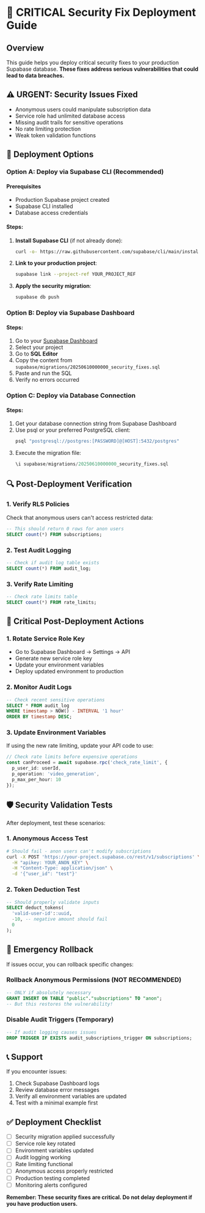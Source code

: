 # 🚨 CRITICAL Security Fix Deployment Guide

## Overview
This guide helps you deploy critical security fixes to your production Supabase database. **These fixes address serious vulnerabilities that could lead to data breaches.**

## ⚠️ URGENT: Security Issues Fixed
- Anonymous users could manipulate subscription data
- Service role had unlimited database access  
- Missing audit trails for sensitive operations
- No rate limiting protection
- Weak token validation functions

## 🔧 Deployment Options

### Option A: Deploy via Supabase CLI (Recommended)

#### Prerequisites
- Production Supabase project created
- Supabase CLI installed
- Database access credentials

#### Steps:
1. **Install Supabase CLI** (if not already done):
   ```bash
   curl -o- https://raw.githubusercontent.com/supabase/cli/main/install.sh | bash
   ```

2. **Link to your production project**:
   ```bash
   supabase link --project-ref YOUR_PROJECT_REF
   ```

3. **Apply the security migration**:
   ```bash
   supabase db push
   ```

### Option B: Deploy via Supabase Dashboard

#### Steps:
1. Go to your [Supabase Dashboard](https://supabase.com/dashboard)
2. Select your project
3. Go to **SQL Editor**
4. Copy the content from `supabase/migrations/20250610000000_security_fixes.sql`
5. Paste and run the SQL
6. Verify no errors occurred

### Option C: Deploy via Database Connection

#### Steps:
1. Get your database connection string from Supabase Dashboard
2. Use psql or your preferred PostgreSQL client:
   ```bash
   psql "postgresql://postgres:[PASSWORD]@[HOST]:5432/postgres"
   ```
3. Execute the migration file:
   ```sql
   \i supabase/migrations/20250610000000_security_fixes.sql
   ```

## 🔍 Post-Deployment Verification

### 1. Verify RLS Policies
Check that anonymous users can't access restricted data:
```sql
-- This should return 0 rows for anon users
SELECT count(*) FROM subscriptions;
```

### 2. Test Audit Logging
```sql
-- Check if audit log table exists
SELECT count(*) FROM audit_log;
```

### 3. Verify Rate Limiting
```sql
-- Check rate limits table
SELECT count(*) FROM rate_limits;
```

## 🚨 Critical Post-Deployment Actions

### 1. Rotate Service Role Key
- Go to Supabase Dashboard → Settings → API
- Generate new service role key
- Update your environment variables
- Deploy updated environment to production

### 2. Monitor Audit Logs
```sql
-- Check recent sensitive operations
SELECT * FROM audit_log 
WHERE timestamp > NOW() - INTERVAL '1 hour'
ORDER BY timestamp DESC;
```

### 3. Update Environment Variables
If using the new rate limiting, update your API code to use:
```typescript
// Check rate limits before expensive operations
const canProceed = await supabase.rpc('check_rate_limit', {
  p_user_id: userId,
  p_operation: 'video_generation',
  p_max_per_hour: 10
});
```

## 🛡️ Security Validation Tests

After deployment, test these scenarios:

### 1. Anonymous Access Test
```bash
# Should fail - anon users can't modify subscriptions
curl -X POST 'https://your-project.supabase.co/rest/v1/subscriptions' \
  -H "apikey: YOUR_ANON_KEY" \
  -H "Content-Type: application/json" \
  -d '{"user_id": "test"}'
```

### 2. Token Deduction Test
```sql
-- Should properly validate inputs
SELECT deduct_tokens(
  'valid-user-id'::uuid, 
  -10, -- negative amount should fail
  0
);
```

## 🚨 Emergency Rollback

If issues occur, you can rollback specific changes:

### Rollback Anonymous Permissions (NOT RECOMMENDED)
```sql
-- ONLY if absolutely necessary
GRANT INSERT ON TABLE "public"."subscriptions" TO "anon";
-- But this restores the vulnerability!
```

### Disable Audit Triggers (Temporary)
```sql
-- If audit logging causes issues
DROP TRIGGER IF EXISTS audit_subscriptions_trigger ON subscriptions;
```

## 📞 Support

If you encounter issues:
1. Check Supabase Dashboard logs
2. Review database error messages  
3. Verify all environment variables are updated
4. Test with a minimal example first

## ✅ Deployment Checklist

- [ ] Security migration applied successfully
- [ ] Service role key rotated
- [ ] Environment variables updated
- [ ] Audit logging working
- [ ] Rate limiting functional
- [ ] Anonymous access properly restricted
- [ ] Production testing completed
- [ ] Monitoring alerts configured

**Remember: These security fixes are critical. Do not delay deployment if you have production users.** 